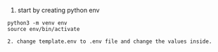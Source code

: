 

1. start by creating python env
```shell
python3 -m venv env
source env/bin/activate 

2. change template.env to .env file and change the values inside.


```